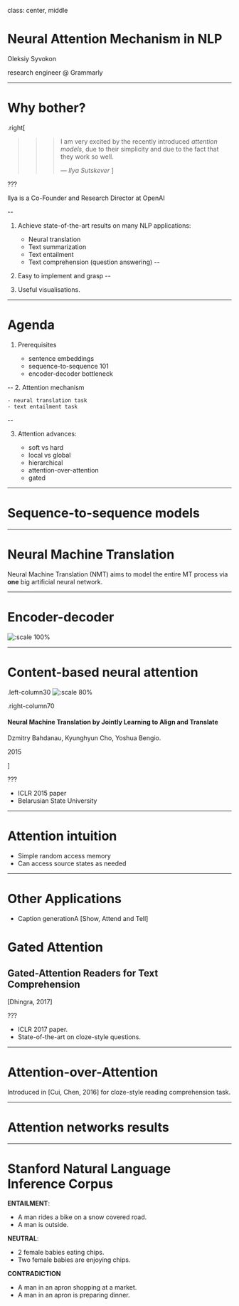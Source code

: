 
class: center, middle

# Neural Attention Mechanism in NLP

Oleksiy Syvokon

research engineer @ Grammarly

---

# Why bother?

.right[
>>> I am very excited by the recently introduced
>>> *attention models*, due to their simplicity and due to
>>> the fact that they work so well.
>>>
>>> — <cite>Ilya Sutskever</cite>
]

???

Ilya is a Co-Founder and Research Director at OpenAI

--
1. Achieve state-of-the-art results on many NLP applications:

    * Neural translation
    * Text summarization
    * Text entailment
    * Text comprehension (question answering)
--

2. Easy to implement and grasp
--

3. Useful visualisations.


---

# Agenda

1. Prerequisites

    - sentence embeddings
    - sequence-to-sequence 101
    - encoder-decoder bottleneck

--
2. Attention mechanism

    - neural translation task
    - text entailment task
--

3. Attention advances:

    - soft vs hard
    - local vs global
    - hierarchical
    - attention-over-attention
    - gated

---

# Sequence-to-sequence models


---

# Neural Machine Translation

Neural Machine Translation (NMT) aims to model the
entire MT process via **one** big artificial neural
network.

---

# Encoder-decoder

![:scale 100%](img/encoder-decoder.png)

---

# Content-based neural attention


.left-column30 ![:scale 80%](img/bahdanau.jpeg) 

.right-column70
#### Neural Machine Translation by Jointly Learning to Align and Translate

Dzmitry Bahdanau, Kyunghyun Cho, Yoshua Bengio.

2015

]

???

* ICLR 2015 paper
* Belarusian State University

---

# Attention intuition

* Simple random access memory
* Can access source states as needed


---

# Other Applications

* Caption generationA [Show, Attend and Tell]


# Gated Attention

## Gated-Attention Readers for Text Comprehension

[Dhingra, 2017]

???

* ICLR 2017 paper.
* State-of-the-art on cloze-style questions.


---

# Attention-over-Attention

Introduced in [Cui, Chen, 2016] for cloze-style
reading comprehension task.


---

# Attention networks results


---

# Stanford Natural Language Inference Corpus

**ENTAILMENT**:
  * A man rides a bike on a snow covered road.
  * A man is outside.


**NEUTRAL**:
  * 2 female babies eating chips.
  * Two female babies are enjoying chips.


**CONTRADICTION**
  * A man in an apron shopping at a market.
  * A man in an apron is preparing dinner.
